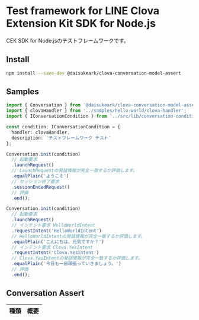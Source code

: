 # Test framework for LINE Clova Extension Kit SDK for Node.js

CEK SDK for Node.jsのテストフレームワークです。

## Install

```bash
npm install --save-dev @daisukeark/clova-conversation-model-assert
```

## Samples

```typescript
import { Conversation } from '@daisukeark/clova-conversation-model-assert';
import { clovaHandler } from '../samples/hello-world/clova-handler';
import { IConversationCondition } from '../src/lib/conversation-condition';

const condition: IConversationCondition = {
  handler: clovaHandler,
  description: 'テストフレームワーク テスト'
};

Conversation.init(condition)
  // 起動要求
  .launchRequest()
  // LaunchRequestの発話情報が完全一致するか評価します。
  .equalPlain('ようこそ')
  // セッション終了要求
  .sessionEndedRequest()
  // 評価
  .end();

Conversation.init(condition)
  // 起動要求
  .launchRequest()
  // インテント要求 HelloWorldIntent
  .requestIntent('HelloWorldIntent')
  // HelloWorldIntentの発話情報が完全一致するか評価します。
  .equalPlain('こんにちは、元気ですか？')
  // インテント要求 Clova.YesIntent
  .requestIntent('Clova.YesIntent')
  // Clova.YesIntentの発話情報が完全一致するか評価します。
  .equalPlain('今日も一日頑張っていきましょう。')
  // 評価
  .end();
```

## Conversation Assert

種類 | 概要 |
:-- | :-- |
